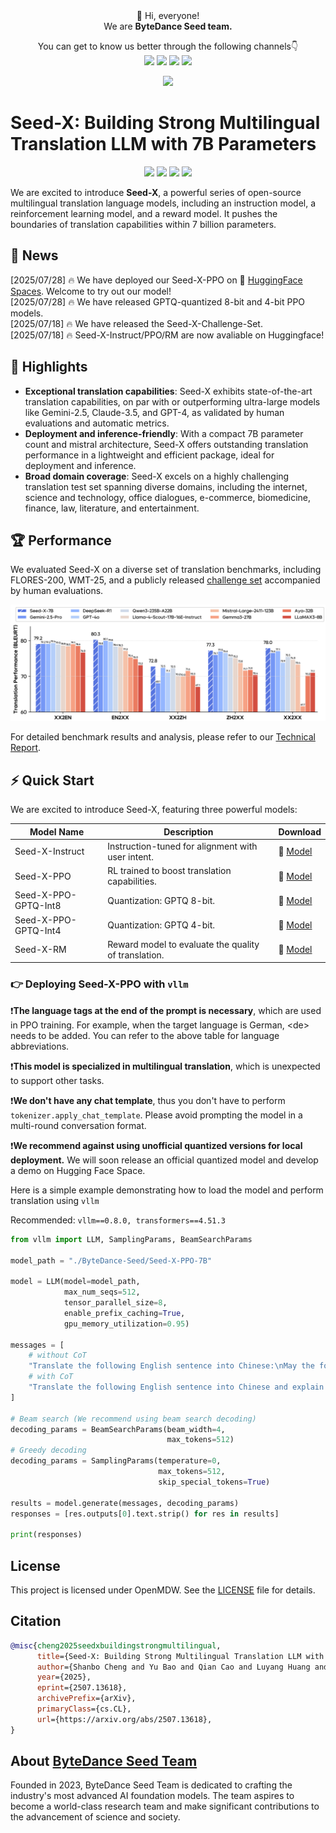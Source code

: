 <div align="center">
 👋 Hi, everyone! 
    <br>
    We are <b>ByteDance Seed team.</b>
</div>

<p align="center">
  You can get to know us better through the following channels👇
  <br>
  <a href="https://seed.bytedance.com/">
    <img src="https://img.shields.io/badge/Website-%231e37ff?style=for-the-badge&logo=bytedance&logoColor=white"></a>
  <a href="https://github.com/user-attachments/assets/5793e67c-79bb-4a59-811a-fcc7ed510bd4">
    <img src="https://img.shields.io/badge/WeChat-07C160?style=for-the-badge&logo=wechat&logoColor=white"></a>
 <a href="https://www.xiaohongshu.com/user/profile/668e7e15000000000303157d?xsec_token=ABl2-aqekpytY6A8TuxjrwnZskU-6BsMRE_ufQQaSAvjc%3D&xsec_source=pc_search">
    <img src="https://img.shields.io/badge/Xiaohongshu-%23FF2442?style=for-the-badge&logo=xiaohongshu&logoColor=white"></a>
  <a href="https://www.zhihu.com/org/dou-bao-da-mo-xing-tuan-dui/">
    <img src="https://img.shields.io/badge/zhihu-%230084FF?style=for-the-badge&logo=zhihu&logoColor=white"></a>
</p>

<div align=center>
<img src="https://github.com/user-attachments/assets/c42e675e-497c-4508-8bb9-093ad4d1f216"/></div>
</div>

<!-- 注释：以上为Seed官方信息，可直接复制使用，请注意导入“Seed WeChat”（第12行）、“Seed logo”(第20行)图片替换 -->


# Seed-X: Building Strong Multilingual Translation LLM with 7B Parameters
<p align="center">
  <a href="https://arxiv.org/pdf/2507.13618">
    <img src="https://img.shields.io/badge/Seed--X-Report-blue"></a>
  <a href="https://huggingface.co/collections/ByteDance-Seed/seed-x-6878753f2858bc17afa78543">
    <img src="https://img.shields.io/badge/Seed--X-Hugging Face-brightgreen"></a>
 <a href="https://huggingface.co/spaces/ByteDance-Seed/Seed-X">
    <img src="https://img.shields.io/badge/Seed--X-DEMO-purple"></a>
  <a href="https://github.com/ByteDance-Seed/Seed-X-7B/blob/main/LICENSE.openmdw">
    <img src="https://img.shields.io/badge/License-OpenMDW-yellow"></a>
</p>

<!-- 🤗 [HuggingFace]() | 📄 [Technical Report](/Technical_Report.pdf) -->


We are excited to introduce **Seed-X**, a powerful series of open-source multilingual translation language models, including an instruction model, a reinforcement learning model, and a reward model. It pushes the boundaries of translation capabilities within 7 billion parameters.

<!-- 注释：以上为项目基础信息，以项目COMET举例，Comet一级标题（第25行）、徽章Comet名字（第28、30、32、34行）记得替换，徽章可按需使用
请注意，徽章可根据具体项目自定义，如技术成果落地页、技术成果报告/Paper、Hugging Face、项目微信交流群、License、打榜榜单等，更换名字和链接即可；
专属微信群出现在两个位置，第34行、第42行，可以联系EB同学创建 -->

## 📢 News
[2025/07/28] 🔥 We have deployed our Seed-X-PPO on 🤗 [HuggingFace Spaces](https://huggingface.co/spaces/ByteDance-Seed/Seed-X). Welcome to try out our model!
<br>
[2025/07/28] 🔥 We have released GPTQ-quantized 8-bit and 4-bit PPO models.
<br>
[2025/07/18] 🔥 We have released the Seed-X-Challenge-Set.
<br>
[2025/07/18] 🔥 Seed-X-Instruct/PPO/RM are now avaliable on Huggingface!

## 🌟 Highlights

* **Exceptional translation capabilities**: Seed-X exhibits state-of-the-art translation capabilities, on par with or outperforming ultra-large models like Gemini-2.5, Claude-3.5, and GPT-4, as validated by human evaluations and automatic metrics.
* **Deployment and inference-friendly**: With a compact 7B parameter count and mistral architecture, Seed-X offers outstanding translation performance in a lightweight and efficient package, ideal for deployment and inference.
* **Broad domain coverage**: Seed-X excels on a highly challenging translation test set spanning diverse domains, including the internet, science and technology, office dialogues, e-commerce, biomedicine, finance, law, literature, and entertainment.

## 🏆 Performance

We evaluated Seed-X on a diverse set of translation benchmarks, including FLORES-200, WMT-25, and a publicly released [challenge set](https://github.com/ByteDance-Seed/Seed-X-7B/tree/main/challenge_set) accompanied by human evaluations.

![performance](/imgs/model_comparsion.png)

For detailed benchmark results and analysis, please refer to our [Technical Report](https://arxiv.org/pdf/2507.13618).

## ⚡ Quick Start
We are excited to introduce Seed-X, featuring three powerful models:

| Model Name  | Description | Download |
| ----------- | ----------- |-----------
| Seed-X-Instruct  | Instruction-tuned for alignment with user intent. |🤗 [Model](https://huggingface.co/ByteDance-Seed/Seed-X-Instruct-7B)|
| Seed-X-PPO | RL trained to boost translation capabilities.     | 🤗 [Model](https://huggingface.co/ByteDance-Seed/Seed-X-PPO-7B)|
| Seed-X-PPO-GPTQ-Int8 | Quantization: GPTQ 8-bit.     | 🤗 [Model](https://huggingface.co/ByteDance-Seed/Seed-X-PPO-7B-GPTQ-Int8)|
| Seed-X-PPO-GPTQ-Int4 | Quantization: GPTQ 4-bit.     | 🤗 [Model](https://huggingface.co/ByteDance-Seed/Seed-X-PPO-7B-GPTQ-Int4)|
| Seed-X-RM | Reward model to evaluate the quality of translation.|  🤗 [Model](https://huggingface.co/ByteDance-Seed/Seed-X-RM-7B)| 

### 👉 Deploying Seed-X-PPO with ```vllm```

❗**The language tags at the end of the prompt is necessary**, which are used in PPO training. For example, when the target language is German, \<de\> needs to be added. You can refer to the above table for language abbreviations.

❗**This model is specialized in multilingual translation**, which is unexpected to support other tasks. 

❗**We don't have any chat template**, thus you don't have to perform ```tokenizer.apply_chat_template```. Please avoid prompting the model in a multi-round conversation format.

❗**We recommend against using unofficial quantized versions for local deployment.** We will soon release an official quantized model and develop a demo on Hugging Face Space.

Here is a simple example demonstrating how to load the model and perform translation using ```vllm```

Recommended: ```vllm==0.8.0, transformers==4.51.3```
```python
from vllm import LLM, SamplingParams, BeamSearchParams

model_path = "./ByteDance-Seed/Seed-X-PPO-7B"

model = LLM(model=model_path,
            max_num_seqs=512,
            tensor_parallel_size=8,
            enable_prefix_caching=True, 
            gpu_memory_utilization=0.95)

messages = [
    # without CoT
    "Translate the following English sentence into Chinese:\nMay the force be with you <zh>",
    # with CoT
    "Translate the following English sentence into Chinese and explain it in detail:\nMay the force be with you <zh>" 
]

# Beam search (We recommend using beam search decoding)
decoding_params = BeamSearchParams(beam_width=4,
                                   max_tokens=512)
# Greedy decoding
decoding_params = SamplingParams(temperature=0,
                                 max_tokens=512,
                                 skip_special_tokens=True)

results = model.generate(messages, decoding_params)
responses = [res.outputs[0].text.strip() for res in results]

print(responses)
```
## License
This project is licensed under OpenMDW. See the [LICENSE](https://github.com/ByteDance-Seed/Seed-X-7B/blob/main/LICENSE.openmdw) file for details.

## Citation
```bibtex
@misc{cheng2025seedxbuildingstrongmultilingual,
      title={Seed-X: Building Strong Multilingual Translation LLM with 7B Parameters}, 
      author={Shanbo Cheng and Yu Bao and Qian Cao and Luyang Huang and Liyan Kang and Zhicheng Liu and Yu Lu and Wenhao Zhu and Jingwen Chen and Zhichao Huang and Tao Li and Yifu Li and Huiying Lin and Sitong Liu and Ningxin Peng and Shuaijie She and Lu Xu and Nuo Xu and Sen Yang and Runsheng Yu and Yiming Yu and Liehao Zou and Hang Li and Lu Lu and Yuxuan Wang and Yonghui Wu},
      year={2025},
      eprint={2507.13618},
      archivePrefix={arXiv},
      primaryClass={cs.CL},
      url={https://arxiv.org/abs/2507.13618}, 
}
```
## About [ByteDance Seed Team](https://seed.bytedance.com/)

Founded in 2023, ByteDance Seed Team is dedicated to crafting the industry's most advanced AI foundation models. The team aspires to become a world-class research team and make significant contributions to the advancement of science and society.

<!-- 注释：About ByteDance Seed Team可直接复制使用 -->

